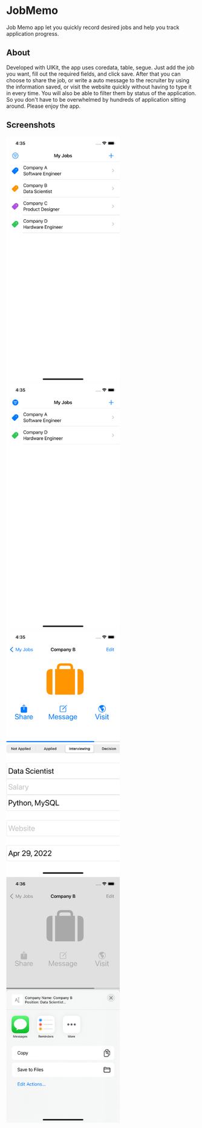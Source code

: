 # JobMemo
Job Memo app let you quickly record desired jobs and help you track application progress. 
## About
Developed with UIKit, the app uses coredata, table, segue. 
Just add the job you want, fill out the required fields, and click save. 
After that you can choose to share the job, or write a auto message to the recruiter by using the information saved, or visit the website quickly without having to type it in every time. 
You will also be able to filter them by status of the application. So you don't have to be overwhelmed by hundreds of application sitting around. Please enjoy the app.
## Screenshots
<img src="homepage.png" alt="drawing" width="300"/> <img src="filtered.png" alt="drawing" width="300"/>
<img src="jobpage.png" alt="drawing" width="300"/> <img src="message.png" alt="drawing" width="300"/>
